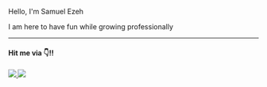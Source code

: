 <p>Hello, I'm Samuel Ezeh</p>
<p>I am here to have fun while growing professionally</p>
<hr/>
<div>
    <h4>Hit me via 👇!!<h4/>
<a href = "mailto: samuelblessed38@gmail.com" >
    <img src="https://encrypted-tbn0.gstatic.com/images?q=tbn:ANd9GcSj3t1Nyhoapx86CwONIjRxk5GfeEfD14BQ-dXHB-Hc5g&s "/>
</a>
 
<a href = "https://twitter.com/ezeh_01 ">
<img src = "https://encrypted-tbn0.gstatic.com/images?q=tbn:ANd9GcRjTRbbEHOrk1lKjICcrA2TsPzQDGIw33vYNYPcKki6vQ&s "/>
</a>

</div>


